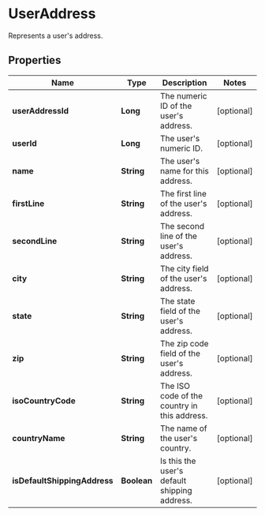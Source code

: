 

# UserAddress

Represents a user's address.

## Properties

| Name | Type | Description | Notes |
|------------ | ------------- | ------------- | -------------|
|**userAddressId** | **Long** | The numeric ID of the user&#39;s address. |  [optional] |
|**userId** | **Long** | The user&#39;s numeric ID. |  [optional] |
|**name** | **String** | The user&#39;s name for this address. |  [optional] |
|**firstLine** | **String** | The first line of the user&#39;s address. |  [optional] |
|**secondLine** | **String** | The second line of the user&#39;s address. |  [optional] |
|**city** | **String** | The city field of the user&#39;s address. |  [optional] |
|**state** | **String** | The state field of the user&#39;s address. |  [optional] |
|**zip** | **String** | The zip code field of the user&#39;s address. |  [optional] |
|**isoCountryCode** | **String** | The ISO code of the country in this address. |  [optional] |
|**countryName** | **String** | The name of the user&#39;s country. |  [optional] |
|**isDefaultShippingAddress** | **Boolean** | Is this the user&#39;s default shipping address. |  [optional] |



